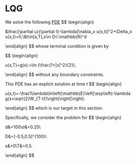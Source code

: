 # LQG

We solve the following [PDE](https://www.pnas.org/doi/epdf/10.1073/pnas.1718942115)
$$
\begin{align}

 &\frac{\partial u}{\partial t}-\lambda\|\nabla_x u(x,t)\|^2+\Delta_x u(x,t)=0,\\&t\in[s,T],x\in D⊂\mathbb{R}^d

\end{align}
$$
whose terminal condition is given by

$$
\begin{align}

u(x,T)=g(x):=\ln (\frac{1+\|x\|^2}{2}),

\end{align}
$$
without any boundary constraints.



This PDE has an explicit solution at time $t$
$$
\begin{align}

u(x,t)=-\frac1\lambda\ln\left(\mathbb{E}\left[\exp\left(-\lambda g(x+\sqrt{2}W_{T-t})\right)\right]\right).

\end{align}
$$
which is our target in this section.



Specifically, we consider the problem for
$$
\begin{align}

d&=100\\σ&=0.25\\

D&=[-0.5,0.5]^{100}\\

s&=0\\T&=0.5.

\end{align}
$$
